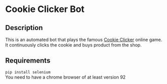# Cookie Clicker Bot
## Description
This is an automated bot that plays the famous [Cookie Clicker](https://orteil.dashnet.org/cookieclicker/) online game.<br>
It continuously clicks the cookie and buys product from the shop.

## Requirements
```pip install selenium```<br>
You need to have a chrome browser of at least version 92
